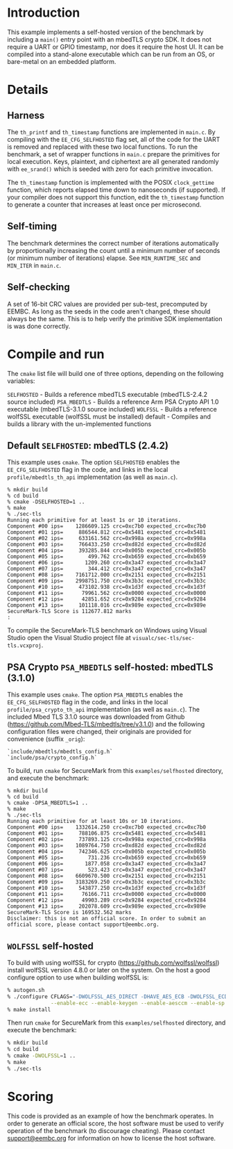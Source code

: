 # Introduction

This example implements a self-hosted version of the benchmark by including
a `main()` entry point with an mbedTLS crypto SDK. It does not require a UART
or GPIO timestamp, nor does it require the host UI. It can be compiled into 
a stand-alone executable which can be run from an OS, or bare-metal on an
embedded platform.

# Details

## Harness

The `th_printf` and `th_timestamp` functions are implemented in `main.c`. By
compiling with the `EE_CFG_SELFHOSTED` flag set, all of the code for the UART
is removed and replaced with these two local functions. To run the benchmark,
a set of wrapper functions in `main.c` prepare the primitives for local
execution. Keys, plaintext, and ciphertext are all generated randomly with
`ee_srand()` which is seeded with zero for each primitive invocation.

The `th_timestamp` function is implemented with the POSIX `clock_gettime`
function, which reports elapsed time down to nanoseconds (if supported). If
your compiler does not support this function, edit the `th_timestamp` function
to generate a counter that increases at least once per microsecond.

## Self-timing

The benchmark determines the correct number of iterations automatically by
proportionally increasing the count until a minimum number of seconds (or
minimum number of iterations) elapse. See `MIN_RUNTIME_SEC` and `MIN_ITER` in
`main.c`.

## Self-checking

A set of 16-bit CRC values are provided per sub-test, precomputed by EEMBC. As
long as the seeds in the code aren't changed, these should always be the same.
This is to help verify the primitive SDK implementation is was done correctly.

# Compile and run

The `cmake` list file will build one of three options, depending on the following
variables:

`SELFHOSTED` - Builds a reference mbedTLS executable (mbedTLS-2.4.2 source included)
`PSA_MBEDTLS` - Builds a reference Arm PSA Crypto API 1.0 executable (mbedTLS-3.1.0 source included)
`WOLFSSL` - Builds a reference wolfSSL executable (wolfSSL must be installed)
default - Compiles and builds a library with the un-implemented functions

## Default `SELFHOSTED`: mbedTLS (2.4.2)

This example uses `cmake`. The option `SELFHOSTED` enables the `EE_CFG_SELFHOSTED`
flag in the code, and links in the local `profile/mbedtls_th_api` implementation (as
well as `main.c`).

```
% mkdir build
% cd build
% cmake -DSELFHOSTED=1 ..
% make
% ./sec-tls
Running each primitive for at least 1s or 10 iterations.
Component #00 ips=    1286609.125 crc=0xc7b0 expected_crc=0xc7b0
Component #01 ips=     886544.812 crc=0x5481 expected_crc=0x5481
Component #02 ips=     633161.562 crc=0x998a expected_crc=0x998a
Component #03 ips=     766433.250 crc=0xd82d expected_crc=0xd82d
Component #04 ips=     393285.844 crc=0x005b expected_crc=0x005b
Component #05 ips=        499.762 crc=0xb659 expected_crc=0xb659
Component #06 ips=       1209.260 crc=0x3a47 expected_crc=0x3a47
Component #07 ips=        344.412 crc=0x3a47 expected_crc=0x3a47
Component #08 ips=    7161712.000 crc=0x2151 expected_crc=0x2151
Component #09 ips=    2998751.750 crc=0x3b3c expected_crc=0x3b3c
Component #10 ips=     473102.938 crc=0x1d3f expected_crc=0x1d3f
Component #11 ips=      79961.562 crc=0x0000 expected_crc=0x0000
Component #12 ips=      42851.652 crc=0x9284 expected_crc=0x9284
Component #13 ips=     101118.016 crc=0x989e expected_crc=0x989e
SecureMark-TLS Score is 112677.812 marks
:
```

To compile the SecureMark-TLS benchmark on Windows using Visual Studio open 
the Visual Studio project file at `visualc/sec-tls/sec-tls.vcxproj`.

## PSA Crypto `PSA_MBEDTLS` self-hosted: mbedTLS (3.1.0)

This example uses `cmake`. The option `PSA_MBEDTLS` enables the `EE_CFG_SELFHOSTED`
flag in the code, and links in the local `profile/psa_crypto_th_api` implementation (as
well as `main.c`). The included Mbed TLS 3.1.0 source was downloaded from Github
(https://github.com/Mbed-TLS/mbedtls/tree/v3.1.0) and the following configuration files
were changed, their originals are provided for convenience (suffix `_orig`):

```
`include/mbedtls/mbedtls_config.h`
`include/psa/crypto_config.h`
```

To build, run `cmake` for SecureMark from this `examples/selfhosted` directory, 
and execute the benchmark:

```
% mkdir build
% cd build
% cmake -DPSA_MBEDTLS=1 ..
% make
% ./sec-tls
Running each primitive for at least 10s or 10 iterations.
Component #00 ips=    1332614.250 crc=0xc7b0 expected_crc=0xc7b0
Component #01 ips=     788106.875 crc=0x5481 expected_crc=0x5481
Component #02 ips=     737893.125 crc=0x998a expected_crc=0x998a
Component #03 ips=    1089764.750 crc=0xd82d expected_crc=0xd82d
Component #04 ips=     742346.625 crc=0x005b expected_crc=0x005b
Component #05 ips=        731.236 crc=0xb659 expected_crc=0xb659
Component #06 ips=       1877.058 crc=0x3a47 expected_crc=0x3a47
Component #07 ips=        523.423 crc=0x3a47 expected_crc=0x3a47
Component #08 ips=    6609670.500 crc=0x2151 expected_crc=0x2151
Component #09 ips=    3183269.250 crc=0x3b3c expected_crc=0x3b3c
Component #10 ips=     543877.250 crc=0x1d3f expected_crc=0x1d3f
Component #11 ips=      76166.711 crc=0x0000 expected_crc=0x0000
Component #12 ips=      49903.289 crc=0x9284 expected_crc=0x9284
Component #13 ips=     202078.609 crc=0x989e expected_crc=0x989e
SecureMark-TLS Score is 169532.562 marks
Disclaimer: this is not an official score. In order to submit an
official score, please contact support@eembc.org.
```

## `WOLFSSL` self-hosted

To build with using wolfSSL for crypto (https://github.com/wolfssl/wolfssl)
install wolfSSL version 4.8.0 or later on the system. On the host a good configure option to use when
building wolfSSL is:

```Bash
% autogen.sh
% ./configure CFLAGS="-DWOLFSSL_AES_DIRECT -DHAVE_AES_ECB -DWOLFSSL_ECDSA_DETERMINISTIC_K" \
              --enable-ecc --enable-keygen --enable-aesccm --enable-sp --enable-sp-asm
% make install
```

Then run `cmake` for SecureMark from this `examples/selfhosted` directory, and execute the benchmark:

```Bash
% mkdir build
% cd build
% cmake -DWOLFSSL=1 ..
% make
% ./sec-tls
```

# Scoring

This code is provided as an example of how the benchmark operates. In order to
generate an official score, the host software must be used to verify operation
of the benchmark (to discourage cheating). Please contact 
[support@eembc.org](mailto:support@eembc.org) for information on how to license the host
software.



